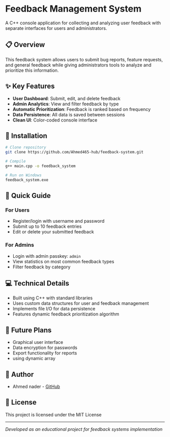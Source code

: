 # Feedback Management System

A C++ console application for collecting and analyzing user feedback with separate interfaces for users and administrators.

## 📋 Overview

This feedback system allows users to submit bug reports, feature requests, and general feedback while giving administrators tools to analyze and prioritize this information.

## ✨ Key Features

- **User Dashboard**: Submit, edit, and delete feedback
- **Admin Analytics**: View and filter feedback by type
- **Automatic Prioritization**: Feedback is ranked based on frequency
- **Data Persistence**: All data is saved between sessions
- **Clean UI**: Color-coded console interface

## 🔧 Installation

```bash
# Clone repository
git clone https://github.com/Ahmed465-hub/feedback-system.git

# Compile
g++ main.cpp -o feedback_system

# Run on Windows
feedback_system.exe

```

## 📘 Quick Guide

### For Users
- Register/login with username and password
- Submit up to 10 feedback entries
- Edit or delete your submitted feedback

### For Admins
- Login with admin passkey: `admin`
- View statistics on most common feedback types
- Filter feedback by category

## 💻 Technical Details

- Built using C++ with standard libraries
- Uses custom data structures for user and feedback management
- Implements file I/O for data persistence
- Features dynamic feedback prioritization algorithm

## 📝 Future Plans

- Graphical user interface
- Data encryption for passwords
- Export functionality for reports
- using dynamic array
## 👤 Author

- Ahmed nader - [GitHub](https://github.com/Ahmed465-hub)

## 📄 License

This project is licensed under the MIT License

---

*Developed as an educational project for feedback systems implementation*
